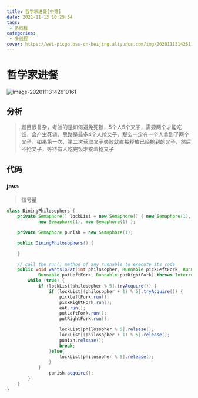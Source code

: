 ```yaml
---
title: 哲学家进餐[中等]
date: 2021-11-13 10:25:54
tags: 
 - 多线程
categories: 
 - 多线程
cover: https://wei-picgo.oss-cn-beijing.aliyuncs.com/img/20201113142611.png
---
```


# 哲学家进餐

![image-20201113142610161](https://wei-picgo.oss-cn-beijing.aliyuncs.com/img/20201113142611.png)

## 分析

> 题目很复杂，考验的是如何避免死锁，5个人5个叉子，需要两个才能吃饭，会产生死锁，思路是最多4个人抢叉子，那么一定有一个人拿到了两个叉子，如果第一次、第二次获取叉子失败就直接释放已经抢到的叉子，然后不抢叉子，等待有人吃完饭才接着抢叉子

## 代码

### java

> 信号量

```java
class DiningPhilosophers {
    private Semaphore[] lockList = new Semaphore[] { new Semaphore(1), new Semaphore(1), new Semaphore(1),
            new Semaphore(1), new Semaphore(1) };

    private Semaphore punish = new Semaphore(1);

    public DiningPhilosophers() {

    }

    // call the run() method of any runnable to execute its code
    public void wantsToEat(int philosopher, Runnable pickLeftFork, Runnable pickRightFork, Runnable eat,
            Runnable putLeftFork, Runnable putRightFork) throws InterruptedException {
        while (true) {
            if (lockList[philosopher % 5].tryAcquire()) {
                if (lockList[(philosopher + 1) % 5].tryAcquire()) {
                    pickLeftFork.run();
                    pickRightFork.run();
                    eat.run();
                    putLeftFork.run();
                    putRightFork.run();

                    lockList[philosopher % 5].release();
                    lockList[(philosopher + 1) % 5].release();
                    punish.release();
                    break;
                }else{
                    lockList[philosopher % 5].release();
                }
            }
                punish.acquire();
        }
    }
}
```



